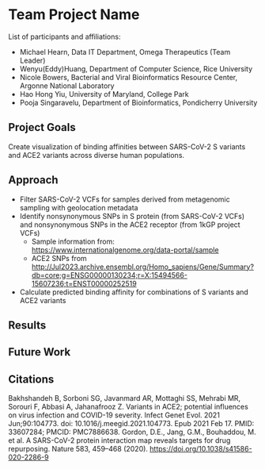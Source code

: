 # Team Project Name

List of participants and affiliations:
- Michael Hearn, Data IT Department, Omega Therapeutics (Team Leader)
- Wenyu(Eddy)Huang, Department of Computer Science, Rice University
- Nicole Bowers, Bacterial and Viral Bioinformatics Resource Center, Argonne National Laboratory
- Hao Hong Yiu, University of Maryland, College Park
- Pooja Singaravelu, Department of Bioinformatics, Pondicherry University

## Project Goals

Create visualization of binding affinities between SARS-CoV-2 S variants and ACE2 variants across diverse human populations.

## Approach

- Filter SARS-CoV-2 VCFs for samples derived from metagenomic sampling with geolocation metadata
- Identify nonsynonymous SNPs in S protein (from SARS-CoV-2 VCFs) and nonsynonymous SNPs in the ACE2 receptor (from 1kGP project VCFs)
  - Sample information from: https://www.internationalgenome.org/data-portal/sample
  - ACE2 SNPs from http://Jul2023.archive.ensembl.org/Homo_sapiens/Gene/Summary?db=core;g=ENSG00000130234;r=X:15494566-15607236;t=ENST00000252519
- Calculate predicted binding affinity for combinations of S variants and ACE2 variants

## Results

## Future Work

## Citations

Bakhshandeh B, Sorboni SG, Javanmard AR, Mottaghi SS, Mehrabi MR, Sorouri F, Abbasi A, Jahanafrooz Z. Variants in ACE2; potential influences on virus infection and COVID-19 severity. Infect Genet Evol. 2021 Jun;90:104773. doi: 10.1016/j.meegid.2021.104773. Epub 2021 Feb 17. PMID: 33607284; PMCID: PMC7886638.
Gordon, D.E., Jang, G.M., Bouhaddou, M. et al. A SARS-CoV-2 protein interaction map reveals targets for drug repurposing. Nature 583, 459–468 (2020). https://doi.org/10.1038/s41586-020-2286-9
